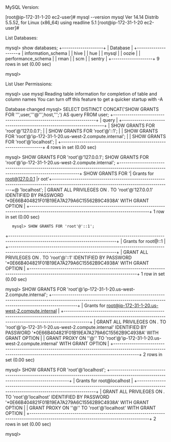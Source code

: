 ###


MySQL Version:

[root@ip-172-31-1-20 ec2-user]# mysql --version
mysql  Ver 14.14 Distrib 5.5.52, for Linux (x86_64) using readline 5.1
[root@ip-172-31-1-20 ec2-user]#


List Databases:

mysql> show databases;
+--------------------+
| Database           |
+--------------------+
| information_schema |
| hive               |
| hue                |
| mysql              |
| oozie              |
| performance_schema |
| rman               |
| scm                |
| sentry             |
+--------------------+
9 rows in set (0.00 sec)

mysql>


List User Permissions:


mysql> use mysql
Reading table information for completion of table and column names
You can turn off this feature to get a quicker startup with -A

Database changed
mysql> SELECT DISTINCT CONCAT('SHOW GRANTS FOR ''',user,'''@''',host,''';') AS query FROM user;
+---------------------------------------------------------------------+
| query                                                               |
+---------------------------------------------------------------------+
| SHOW GRANTS FOR 'root'@'127.0.0.1';                                 |
| SHOW GRANTS FOR 'root'@'::1';                                       |
| SHOW GRANTS FOR 'root'@'ip-172-31-1-20.us-west-2.compute.internal'; |
| SHOW GRANTS FOR 'root'@'localhost';                                 |
+---------------------------------------------------------------------+
4 rows in set (0.00 sec)

mysql> SHOW GRANTS FOR 'root'@'127.0.0.1';
SHOW GRANTS FOR 'root'@'ip-172-31-1-20.us-west-2.compute.internal';
+----------------------------------------------------------------------------------------------------------------------------------------+
SHOW GRANTS FOR '| Grants for root@127.0.0.1                                                                                                              |r
oot'+----------------------------------------------------------------------------------------------------------------------------------------+@
'localhost';      | GRANT ALL PRIVILEGES ON *.* TO 'root'@'127.0.0.1' IDENTIFIED BY PASSWORD '*0E66B404821F01B19EA7A279A6C15562B9C4938A' WITH GRANT OPTION |
   +----------------------------------------------------------------------------------------------------------------------------------------+
         1 row in set (0.00 sec)

       mysql> SHOW GRANTS FOR 'root'@'::1';
+----------------------------------------------------------------------------------------------------------------------------------+
| Grants for root@::1                                                                                                              |
+----------------------------------------------------------------------------------------------------------------------------------+
| GRANT ALL PRIVILEGES ON *.* TO 'root'@'::1' IDENTIFIED BY PASSWORD '*0E66B404821F01B19EA7A279A6C15562B9C4938A' WITH GRANT OPTION |
+----------------------------------------------------------------------------------------------------------------------------------+
1 row in set (0.00 sec)

mysql> SHOW GRANTS FOR 'root'@'ip-172-31-1-20.us-west-2.compute.internal';
+------------------------------------------------------------------------------------------------------------------------------------------------------------------------+
| Grants for root@ip-172-31-1-20.us-west-2.compute.internal                                                                                                              |
+------------------------------------------------------------------------------------------------------------------------------------------------------------------------+
| GRANT ALL PRIVILEGES ON *.* TO 'root'@'ip-172-31-1-20.us-west-2.compute.internal' IDENTIFIED BY PASSWORD '*0E66B404821F01B19EA7A279A6C15562B9C4938A' WITH GRANT OPTION |
| GRANT PROXY ON ''@'' TO 'root'@'ip-172-31-1-20.us-west-2.compute.internal' WITH GRANT OPTION                                                                           |
+------------------------------------------------------------------------------------------------------------------------------------------------------------------------+
2 rows in set (0.00 sec)

mysql> SHOW GRANTS FOR 'root'@'localhost';
+----------------------------------------------------------------------------------------------------------------------------------------+
| Grants for root@localhost                                                                                                              |
+----------------------------------------------------------------------------------------------------------------------------------------+
| GRANT ALL PRIVILEGES ON *.* TO 'root'@'localhost' IDENTIFIED BY PASSWORD '*0E66B404821F01B19EA7A279A6C15562B9C4938A' WITH GRANT OPTION |
| GRANT PROXY ON ''@'' TO 'root'@'localhost' WITH GRANT OPTION                                                                           |
+----------------------------------------------------------------------------------------------------------------------------------------+
2 rows in set (0.00 sec)

mysql>



###